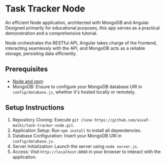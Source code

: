 # Task Tracker Node

An efficient Node application, architected with MongoDB and Angular. Designed primarily for educational purposes, this app serves as a practical demonstration and a comprehensive tutorial.

Node orchestrates the RESTful API, Angular takes charge of the frontend, interacting seamlessly with the API, and MongoDB acts as a reliable storage, persisting data efficiently.

## Prerequisites

- [Node and npm](http://nodejs.org)
- MongoDB: Ensure to configure your MongoDB database URI in `config/database.js`, whether it's hosted locally or remotely.

## Setup Instructions

1. Repository Cloning: Execute `git clone https://github.com/assaf-malki/task-tracker-node.git`.
2. Application Setup: Run `npm install` to install all dependencies.
3. Database Configuration: Insert your MongoDB URI in `config/database.js`.
4. Server Initialization: Launch the server using `node server.js`.
5. Access: Visit `http://localhost:8080` in your browser to interact with the application.

